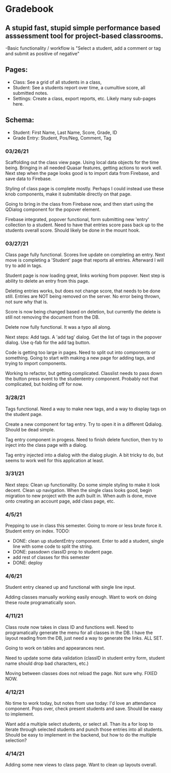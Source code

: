 # Gradebook
## A stupid fast, stupid simple performance based asssessment tool for project-based classrooms.

-Basic functionality / workflow is "Select a student, add a comment or tag and submit as positive of negative"

## Pages:
* Class: See a grid of all students in a class, 
* Student: See a students report over time, a cumultive score, all submitted notes.
* Settings: Create a class, export reports, etc. Likely many sub-pages here. 

## Schema:
* Student: First Name, Last Name, Score, Grade, ID
* Grade Entry: Student, Pos/Neg, Comment, Tag

### 03/26/21
Scaffolding out the class view page. Using local data objects for the time being. Bringing in all needed Quasar features, getting actions to work well. Next step when the page looks good is to import data from Firebase, and save data to Firebase.

Styling of class page is complete mostly. Perhaps I could instead use these knob components, make it submitable directly on that page. 

Going to bring in the class from Firebase now, and then start using the QDialog component for the popover element. 

Firebase integrated, popover functional, form submitting new 'entry' collection to a student. Need to have that entries score pass back up to the students overall score. Should likely be done in the mount hook.

### 03/27/21
Class page fully functional. Scores live update on completing an entry. Next move is completing a 'Student' page that reports all entries. Afterward I will try to add in tags.

Student page is now loading great, links working from popover. Next step is ability to delete an entry from this page.

Deleting entries works, but does not change score, that needs to be done still. Entries are NOT being removed on the server. No error being thrown, not sure why that is.

Score is now being changed based on deletion, but currently the delete is still not removing the document from the DB.

Delete now fully functional. It was a typo all along. 

Next steps: Add tags. A 'add tag' dialog. Get the list of tags in the popover dialog. Use q-fab for the add tag button.

Code is getting too large in pages. Need to split out into components or something. Going to start with making a new page for adding tags, and trying to import components.

Working to refactor, but getting complicated. Classlist needs to pass down the button press event to the studententry component. Probably not that complicated, but holding off for now.

### 3/28/21

Tags functional. Need a way to make new tags, and a way to display tags on the student page.

Create a new component for tag entry. Try to open it in a different Qdialog. Should be dead simple.

Tag entry component in progess. Need to finish delete function, then try to inject into the class page with a dialog.

Tag entry injected into a dialog with the dialog plugin. A bit tricky to do, but seems to work well for this application at least. 

### 3/31/21
Next steps: Clean up functionality. Do some simple styling to make it look decent. Clean up navigation. When the single class looks good, begin migration to new project with the auth built in. When auth is done, move onto creating an account page, add class page, etc. 

### 4/5/21
Prepping to use in class this semester. Going to more or less brute force it. Student entry on index.
TODO:
* DONE: clean up studentEntry component. Enter to add a student, single line with some code to split the string.
* DONE: passdown classID prop to student page.
* add rest of classes for this semester
* DONE: deploy

### 4/6/21
Student entry cleaned up and functional with single line input.

Adding classes manually working easily enough. Want to work on doing these route programatically soon.

### 4/11/21
Class route now takes in class ID and functions well. Need to programatically generate the menu for all classes in the DB. I have the layout reading from the DB, just need a way to generate the links. ALL SET.

Going to work on tables and appearances next.

Need to update some data validation (classID in student entry form, student name should drop bad characters, etc.)

Moving between classes does not reload the page. Not sure why. FIXED NOW. 

### 4/12/21

No time to work today, but notes from use today: I'd love an attendance component. Pops over, check present students and save. Should be eaasy to implement.

Want add a multiple select students, or select all. Than its a for loop to iterate through selected students and punch those entries into all students. Should be easy to implement in the backend, but how to do the multiple selection?

### 4/14/21

Adding some new views to class page. Want to clean up layouts overall.
